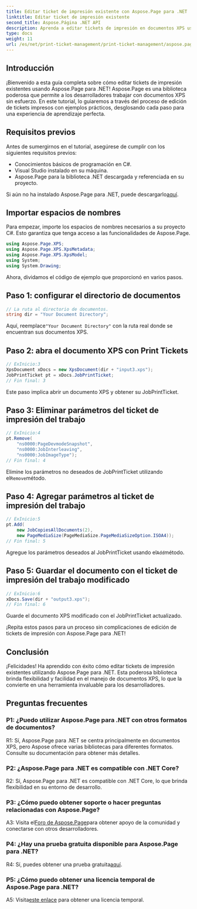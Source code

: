 ```yaml
---
title: Editar ticket de impresión existente con Aspose.Page para .NET
linktitle: Editar ticket de impresión existente
second_title: Aspose.Página .NET API
description: Aprenda a editar tickets de impresión en documentos XPS usando Aspose.Page para .NET. Una guía paso a paso para desarrolladores. Mejore el control de la impresión de documentos sin esfuerzo.
type: docs
weight: 11
url: /es/net/print-ticket-management/print-ticket-management/aspose.page/
---
```

## Introducción

¡Bienvenido a esta guía completa sobre cómo editar tickets de impresión existentes usando Aspose.Page para .NET! Aspose.Page es una biblioteca poderosa que permite a los desarrolladores trabajar con documentos XPS sin esfuerzo. En este tutorial, lo guiaremos a través del proceso de edición de tickets impresos con ejemplos prácticos, desglosando cada paso para una experiencia de aprendizaje perfecta.

## Requisitos previos

Antes de sumergirnos en el tutorial, asegúrese de cumplir con los siguientes requisitos previos:

- Conocimientos básicos de programación en C#.
- Visual Studio instalado en su máquina.
- Aspose.Page para la biblioteca .NET descargada y referenciada en su proyecto.

 Si aún no ha instalado Aspose.Page para .NET, puede descargarlo[aquí](https://releases.aspose.com/page/net/).

## Importar espacios de nombres

Para empezar, importe los espacios de nombres necesarios a su proyecto C#. Esto garantiza que tenga acceso a las funcionalidades de Aspose.Page.

```csharp
using Aspose.Page.XPS;
using Aspose.Page.XPS.XpsMetadata;
using Aspose.Page.XPS.XpsModel;
using System;
using System.Drawing;
```

Ahora, dividamos el código de ejemplo que proporcionó en varios pasos.

## Paso 1: configurar el directorio de documentos

```csharp
// La ruta al directorio de documentos.
string dir = "Your Document Directory";
```

 Aquí, reemplace`"Your Document Directory"` con la ruta real donde se encuentran sus documentos XPS.

## Paso 2: abra el documento XPS con Print Tickets

```csharp
// ExInicio:3
XpsDocument xDocs = new XpsDocument(dir + "input3.xps");
JobPrintTicket pt = xDocs.JobPrintTicket;
// Fin final: 3
```

Este paso implica abrir un documento XPS y obtener su JobPrintTicket.

## Paso 3: Eliminar parámetros del ticket de impresión del trabajo

```csharp
// ExInicio:4
pt.Remove(
	"ns0000:PageDevmodeSnapshot",
	"ns0000:JobInterleaving",
	"ns0000:JobImageType");
// Fin final: 4
```

 Elimine los parámetros no deseados de JobPrintTicket utilizando el`Remove`método.

## Paso 4: Agregar parámetros al ticket de impresión del trabajo

```csharp
// ExInicio:5
pt.Add(
	new JobCopiesAllDocuments(2),
	new PageMediaSize(PageMediaSize.PageMediaSizeOption.ISOA4));
// Fin final: 5
```

 Agregue los parámetros deseados al JobPrintTicket usando el`Add`método.

## Paso 5: Guardar el documento con el ticket de impresión del trabajo modificado

```csharp
// ExInicio:6
xDocs.Save(dir + "output3.xps");
// Fin final: 6
```

Guarde el documento XPS modificado con el JobPrintTicket actualizado.

¡Repita estos pasos para un proceso sin complicaciones de edición de tickets de impresión con Aspose.Page para .NET!

## Conclusión

¡Felicidades! Ha aprendido con éxito cómo editar tickets de impresión existentes utilizando Aspose.Page para .NET. Esta poderosa biblioteca brinda flexibilidad y facilidad en el manejo de documentos XPS, lo que la convierte en una herramienta invaluable para los desarrolladores.

## Preguntas frecuentes

### P1: ¿Puedo utilizar Aspose.Page para .NET con otros formatos de documentos?

R1: Sí, Aspose.Page para .NET se centra principalmente en documentos XPS, pero Aspose ofrece varias bibliotecas para diferentes formatos. Consulte su documentación para obtener más detalles.

### P2: ¿Aspose.Page para .NET es compatible con .NET Core?

R2: Sí, Aspose.Page para .NET es compatible con .NET Core, lo que brinda flexibilidad en su entorno de desarrollo.

### P3: ¿Cómo puedo obtener soporte o hacer preguntas relacionadas con Aspose.Page?

 A3: Visita el[Foro de Aspose.Page](https://forum.aspose.com/c/page/39)para obtener apoyo de la comunidad y conectarse con otros desarrolladores.

### P4: ¿Hay una prueba gratuita disponible para Aspose.Page para .NET?

 R4: Sí, puedes obtener una prueba gratuita[aquí](https://releases.aspose.com/).

### P5: ¿Cómo puedo obtener una licencia temporal de Aspose.Page para .NET?

 A5: Visita[este enlace](https://purchase.aspose.com/temporary-license/) para obtener una licencia temporal.